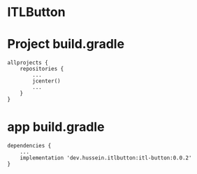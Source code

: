 # ITLButton



# Project build.gradle 
```
allprojects {
    repositories {
        ...
        jcenter()
        ...
    }
}
```

# app build.gradle 
```
dependencies {
    ...
    implementation 'dev.hussein.itlbutton:itl-button:0.0.2'
}
```
